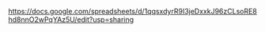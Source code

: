 https://docs.google.com/spreadsheets/d/1qqsxdyrR9I3jeDxxkJ96zCLsoRE8hd8nnO2wPqYAz5U/edit?usp=sharing
